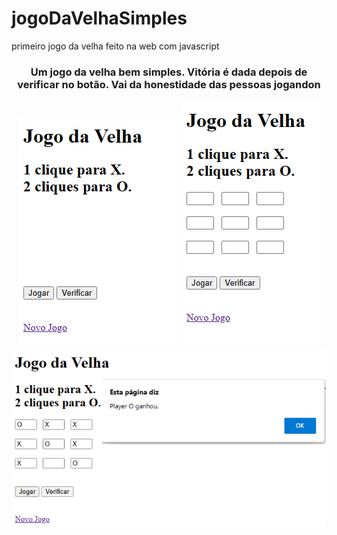 # jogoDaVelhaSimples
primeiro jogo da velha feito na web com javascript
<br>
<div align="center">
  <h3>Um jogo da velha bem simples. Vitória é dada depois de verificar no botão. Vai da honestidade das pessoas jogandon</h3>
  <img src="ImagensJogo/1.png"> <img src="ImagensJogo/2.png"> <img src="ImagensJogo/3.png">
</div>
<br><br>
